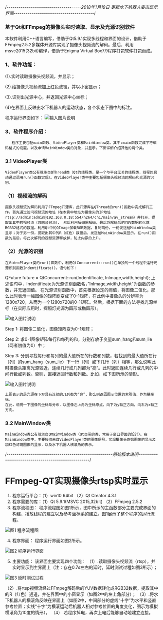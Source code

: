 /*--------------------------------------2018年1月19日 更新水下机器人姿态显示界面-----------------------------------------*/

  ###       基于Qt和FFmpeg的摄像头实时读取、显示及光源识别软件


本软件利用C++语言编写，借助于Qt5.9.1实现多线程和界面的设计，借助于FFmpeg2.5.2多媒体开源库实现了摄像头视频流的解码。最后，利用msvc2015(32bit)编译，借助于Enigma Virtual Box7.9程序打包软件打包而成。

### 1、软件功能：

(1).实时读取摄像头视频流，并显示；

(2).给摄像头视频流加上红色滤镜，并以小窗显示；

(3).识别出光源中心，并返回光源中心坐标；

(4)在界面上反映出水下机器人的运动状态，各个状态下图中的标注。

程序运行界面如下：
![输入图片说明](https://gitee.com/uploads/images/2018/0119/092446_429ed95f_1477507.png "带姿态显示的运行界面.png")

### 3、软件程序介绍：

       程序主要包括main函数、VideoPlayer类和MainWindow类。其中:main函数完成字符编码格式的设置，以及申请MainWindow类的对象，并显示。下面详细介绍其他的两个类。

### 3.1 VideoPlayer类

    VideoPlayer类公有继承自QThread类（Qt的线程类，是一个与平台无关的线程类，线程的启动通过调用run()函数实现）。在VideoPlayer类中主要包括摄像头视频流的解码和光源的识别。
### （1）视频流的解码

    摄像头视频流的解码利用了FFmpeg开源库，此开源库在QThread的run()函数中完成解码工作。首先通过访问视频流的地址（在本例中地址为摄像头的IP地址rtsp://admin:admin@192.168.0.18:554/h264/ch1/main/av_stream）并打开，提取出其中的视频流（忽略音频流）， 然后利用解码器解码，最后将解码后的YUV数据转化成RGB32格式的数据。利用Qt中的QImage加载RGB数据，复制两份，一份发送给MainWindow类显示；对于另一份，提取出其中的R（红色）数据后，发送给MainWindow类显示。在run()函数的最后，将此次解码的视频资源释放掉，防止内存的上升。
### （2）光源的识别

    在VideoPlayer类的run()函数中，利用QtConcurrent::run()在单独的一个线程中运行光源识别函数Indentificate()。语句如下：
QFuture<void> future = QtConcurrent::run(Indentificate, InImage,width,height);
上述语句中，Indentificate为光源识别函数名，”InImage,width,height”为函数的参数，并无返回值。
    在光源识别函数中，首先根据设定的阈值，将图像二值化，那么此时表示一幅图像的矩阵剧变成了0-1矩阵，在此例中摄像头的分辨率为1280x720，从而为一个1280x720的0-1矩阵。然后，根据下面的方法寻找光源坐标（在实际应用时，探照灯光源为圆形或椭圆形）。

![输入图片说明](https://gitee.com/uploads/images/2018/0119/092556_684bffc3_1477507.png "二值化图像.png")

Step 1: 将图像二值化，图像矩阵变为0-1矩阵；

Step 2: 求0-1图像矩阵每行和每列的和，分别存放于变量sum_hang和sum_lie（两者初值为0）中；

Step 3: 分别寻找每行和每列的最大值所在的行数和列数，若找到的最大值所在行（列）的sum_hang（sum_lie）下一行（列）或下几行（列）相等，那么说明此时摄像头距离光源较近，连续几行或几列都为“亮”。此时返回连续几行或几列的中间行数或列数。否则，直接返回行数和列数。比如，如下图所示的情形。

![输入图片说明](https://gitee.com/uploads/images/2018/0119/092951_91be07f5_1477507.png "光源识别特殊情形.png")

    上图表示的是光源在下方具有连续的几列都为“亮”，那么则返回图示位置的索引值，作为横坐标。
    在此，说明一下图像的坐标系分布，以图像左上角为坐标原点，向下为y轴正方向，向右为x轴正方向。
### 3.2 MainWindow类

    MainWindow类公有继承自QMainWindow类（Qt自带的类，常用于窗口界面的设计）。在MainWindow类中，主要接收来自VideoPlayer类的图像信号，实现摄像头原始图像的显示及加红色滤镜图像的显示，以及水下机器人横滚角的表示。


/*------------------------------------------------------原始版本说明-----------------------------------------------------*/

# FFmpeg-QT实现摄像头rtsp实时显示
1. 程序运行平台：（1）win10 64bit         （2）Qt Creator 4.3.1
2. 程序需要的库：（1）Qt 5.9.1(MSVC 2015,32bit) （2）FFmpeg 2.5.2
3. 程序流程图：
	程序流程图如图1所示，图中所示的主函数部分主要完成界面的构建、播放线程的建立以及参考坐标系的建立。图1展示了整个程序的运行流程。

![图1 程序流程图](https://git.oschina.net/uploads/images/2017/0905/143250_0efc807a_1477507.jpeg "视频播放流程图.jpg")
 
4. 程序界面：
	程序运行界面如图2所示。

 ![图2 程序运行界面](https://git.oschina.net/uploads/images/2017/0905/143322_08a2b5af_1477507.jpeg "运行界面.jpg")

5. 主要功能：
	该界面主要实现四个功能：
（1）.读取摄像头视频流（rtsp），并实时显示到主界面上（注：存在0.7s左右的延时，延时测试过程如图3所示）；

 ![图3 延时测试过程](https://git.oschina.net/uploads/images/2017/0905/143346_70845a4b_1477507.png "延时测试.png")

（2）.将rtsp视频流经过FFmpeg解码后的YUV数据转化成RGB32数据，提取其中的R（红色）通道，并在界面中的小窗显示（如图2中的左上角部分）；
（3）.将水下机器人的横滚角反映在界面上（如图2中，中间部分的虚线“十字”为水平和竖直参考位置；实线“十字”为横滚运动后机器人相对参考位置的角度变化，图示为模拟横滚角为10度的情形）。
（4）.若程序掉电，再次上电后能够自动地建立连接。



